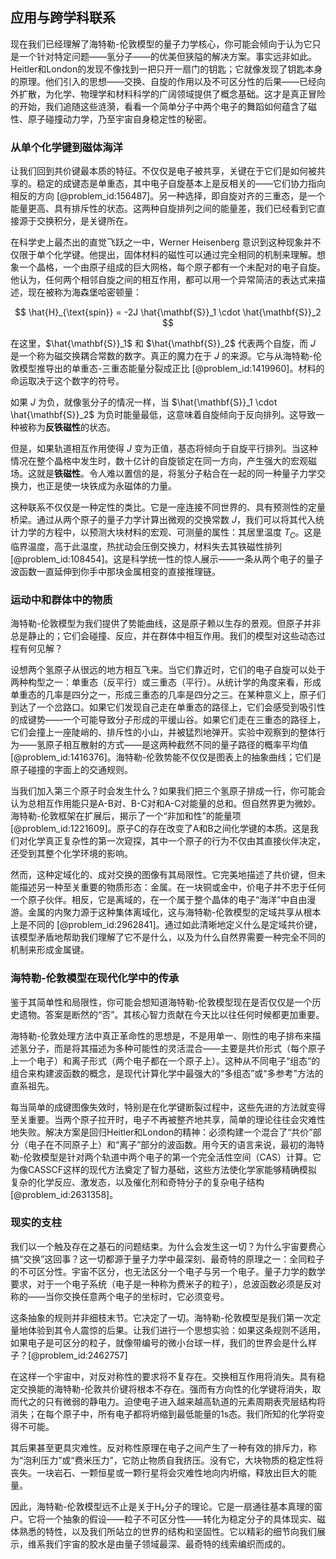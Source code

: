 ## 应用与跨学科联系

现在我们已经理解了海特勒-伦敦模型的量子力学核心，你可能会倾向于认为它只是一个针对特定问题——氢分子——的优美但狭隘的解决方案。事实远非如此。Heitler和London的发现不像找到一把只开一扇门的钥匙；它就像发现了钥匙本身的原理。他们引入的思想——交换、自旋的作用以及不可区分性的后果——已经向外扩散，为化学、物理学和材料科学的广阔领域提供了概念基础。这才是真正冒险的开始，我们追随这些涟漪，看看一个简单分子中两个电子的舞蹈如何蕴含了磁性、原子碰撞动力学，乃至宇宙自身稳定性的秘密。

### 从单个化学键到磁体海洋

让我们回到共价键最本质的特征。不仅仅是电子被共享，关键在于它们是如何被共享的。稳定的成键态是单重态，其中电子自旋基本上是反相关的——它们协力指向相反的方向 [@problem_id:156487]。另一种选择，即自旋对齐的三重态，是一个能量更高、具有排斥性的状态。这两种自旋排列之间的能量差，我们已经看到它直接源于交换积分，是关键所在。

在科学史上最杰出的直觉飞跃之一中，Werner Heisenberg 意识到这种现象并不仅限于单个化学键。他提出，固体材料的磁性可以通过完全相同的机制来理解。想象一个晶格，一个由原子组成的巨大网格，每个原子都有一个未配对的电子自旋。他认为，任何两个相邻自旋之间的相互作用，都可以用一个异常简洁的表达式来描述，现在被称为海森堡哈密顿量：

$$
\hat{H}_{\text{spin}} = -2J \hat{\mathbf{S}}_1 \cdot \hat{\mathbf{S}}_2
$$

在这里，$\hat{\mathbf{S}}_1$ 和 $\hat{\mathbf{S}}_2$ 代表两个自旋，而 $J$ 是一个称为磁交换耦合常数的数字。真正的魔力在于 $J$ 的来源。它与从海特勒-伦敦模型推导出的单重态-三重态能量分裂成正比 [@problem_id:1419960]。材料的命运取决于这个数字的符号。

如果 $J$ 为负，就像氢分子的情况一样，当 $\hat{\mathbf{S}}_1 \cdot \hat{\mathbf{S}}_2$ 为负时能量最低，这意味着自旋倾向于反向排列。这导致一种被称为**反铁磁性**的状态。

但是，如果轨道相互作用使得 $J$ 变为正值，基态将倾向于自旋平行排列。当这种情况在整个晶格中发生时，数十亿计的自旋锁定在同一方向，产生强大的宏观磁场。这就是**铁磁性**。令人难以置信的是，将氢分子粘合在一起的同一种量子力学交换力，也正是使一块铁成为永磁体的力量。

这种联系不仅仅是一种定性的类比。它是一座连接不同世界的、具有预测性的定量桥梁。通过从两个原子的量子力学计算出微观的交换常数 $J$，我们可以将其代入统计力学的方程中，以预测大块材料的宏观、可测量的属性：其居里温度 $T_C$。这是临界温度，高于此温度，热扰动会压倒交换力，材料失去其铁磁性排列 [@problem_id:108454]。这是科学统一性的惊人展示——一条从两个电子的量子波函数一直延伸到你手中那块金属相变的直接推理链。

### 运动中和群体中的物质

海特勒-伦敦模型为我们提供了势能曲线，这是原子赖以生存的景观。但原子并非总是静止的；它们会碰撞、反应，并在群体中相互作用。我们的模型对这些动态过程有何见解？

设想两个氢原子从很远的地方相互飞来。当它们靠近时，它们的电子自旋可以处于两种构型之一：单重态（反平行）或三重态（平行）。从统计学的角度来看，形成单重态的几率是四分之一，形成三重态的几率是四分之三。在某种意义上，原子们到达了一个岔路口。如果它们发现自己走在单重态的路径上，它们会感受到吸引性的成键势——一个可能导致分子形成的平缓山谷。如果它们走在三重态的路径上，它们会撞上一座陡峭的、排斥性的小山，并被猛烈地弹开。实验中观察到的整体行为——氢原子相互散射的方式——是这两种截然不同的量子路径的概率平均值 [@problem_id:1416376]。海特勒-伦敦势能不仅仅是图表上的抽象曲线；它们是原子碰撞的字面上的交通规则。

当我们加入第三个原子时会发生什么？如果我们把三个氢原子排成一行，你可能会认为总相互作用能只是A-B对、B-C对和A-C对能量的总和。但自然界更为微妙。海特勒-伦敦框架在扩展后，揭示了一个“非加和性”的能量项 [@problem_id:1221609]。原子C的存在改变了A和B之间化学键的本质。这是我们对化学真正复杂性的第一次窥探，其中一个原子的行为不仅由其直接伙伴决定，还受到其整个化学环境的影响。

然而，这种定域化的、成对交换的图像有其局限性。它完美地描述了共价键，但未能描述另一种至关重要的物质形态：金属。在一块铜或金中，价电子并不忠于任何一个原子伙伴。相反，它是离域的，在一个属于整个晶体的电子“海洋”中自由漫游。金属的内聚力源于这种集体离域化，这与海特勒-伦敦模型的定域共享从根本上是不同的 [@problem_id:2962841]。通过如此清晰地定义什么是定域共价键，该模型矛盾地帮助我们理解了它不是什么，以及为什么自然界需要一种完全不同的机制来形成金属键。

### 海特勒-伦敦模型在现代化学中的传承

鉴于其简单性和局限性，你可能会想知道海特勒-伦敦模型现在是否仅仅是一个历史遗物。答案是断然的“否”。其核心智力贡献在今天比以往任何时候都更加重要。

海特勒-伦敦处理方法中真正革命性的思想是，不是用单一、刚性的电子排布来描述氢分子，而是将其描述为多种可能性的灵活混合——主要是共价形式（每个原子上一个电子）和离子形式（两个电子都在一个原子上）。这种从不同电子“组态”的组合来构建波函数的概念，是现代计算化学中最强大的“多组态”或“多参考”方法的直系祖先。

每当简单的成键图像失效时，特别是在化学键断裂过程中，这些先进的方法就变得至关重要。当两个原子拉开时，电子不再被整齐地共享，简单的理论往往会灾难性地失败。解决方案是回归Heitler和London的精神：必须构建一个混合了“共价”部分（电子在不同原子上）和“离子”部分的波函数。用今天的语言来说，最初的海特勒-伦敦模型是针对两个轨道中两个电子的第一个完全活性空间（CAS）计算。它为像CASSCF这样的现代方法奠定了智力基础，这些方法使化学家能够精确模拟复杂的化学反应、激发态，以及催化剂和奇特分子的复杂电子结构 [@problem_id:2631358]。

### 现实的支柱

我们以一个触及存在之基石的问题结束。为什么会发生这一切？为什么宇宙要费心搞“交换”这回事？这一切都源于量子力学中最深刻、最奇特的原理之一：全同粒子的不可区分性。宇宙不区分，也无法区分一个电子与另一个电子。量子力学的数学要求，对于一个电子系统（电子是一种称为费米子的粒子），总波函数必须是反对称的——当你交换任意两个电子的坐标时，它必须变号。

这条抽象的规则并非细枝末节。它决定了一切。海特勒-伦敦模型是我们第一次定量地体验到其令人震惊的后果。让我们进行一个思想实验：如果这条规则不适用，如果电子是可区分的粒子，就像带编号的微小台球一样，我们的世界会是什么样子？[@problem_id:2462757]

在这样一个宇宙中，对反对称性的要求将不复存在。交换相互作用将消失。具有稳定交换能的海特勒-伦敦共价键将根本不存在。强而有方向性的化学键将消失，取而代之的只有微弱的静电力。迫使电子进入越来越高轨道的元素周期表壳层结构将消失；在每个原子中，所有电子都将坍缩到最低能量的1s态。我们所知的化学将变得不可能。

其后果甚至更具灾难性。反对称性原理在电子之间产生了一种有效的排斥力，称为“泡利压力”或“费米压力”，它防止物质自我挤压。没有它，大块物质的稳定性将丧失。一块岩石、一颗恒星或一颗行星将会灾难性地向内坍缩，释放出巨大的能量。

因此，海特勒-伦敦模型远不止是关于H₂分子的理论。它是一扇通往基本真理的窗户。它将一个抽象的假设——粒子不可区分性——转化为稳定分子的具体现实、磁体熟悉的特性，以及我们所站立的世界的结构和坚固性。它以精彩的细节向我们展示，维系我们宇宙的胶水是由量子领域最深、最奇特的线索编织而成的。